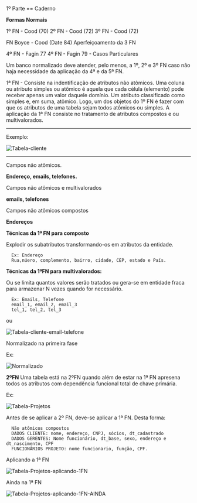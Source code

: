 1º Parte == Caderno

**Formas Normais**

1º FN - Cood (70)
2º FN - Cood (72)
3º FN - Cood (72)

FN Boyce - Cood (Date 84)
Aperfeiçoamento da 3 FN

4º FN - Fagin 77
4º FN - Fagin 79 - Casos Particulares

Um banco normalizado deve atender, pelo menos, a 1º, 2º e 3º FN caso não haja necessidade da aplicação da 4ª e da 5ª FN.

1ª FN - Consiste na indentificação de atributos não atômicos. Uma coluna ou atributo simples ou atômico é aquela que cada célula (elemento) pode receber apenas um valor daquele domínio.
Um atributo classificado como simples e, em suma, atômico.
Logo, um dos objetos do 1º FN é fazer com que os atributos de uma tabela sejam todos atômicos ou simples.
A aplicação da 1ª FN consiste no tratamento de atributos compostos e ou multivalorados.

---

Exemplo:

![Tabela-cliente](figuras/TabelaCliente.png "Tabela Cliente")

---

Campos não atômicos.

**Endereço, emails, telefones.**

Campos não atômicos e multivalorados

**emails, telefones**

Campos não atômicos compostos

**Endereços**

**Técnicas da 1ª FN para composto**

Explodir os subatributos transformando-os em atributos da entidade.

      Ex: Endereço
      Rua,núero, complemento, bairro, cidade, CEP, estado e País.

**Técnicas da 1ªFN para multivalorados:**

Ou se limita quantos valores serão tratados ou gera-se em entidade fraca para armazenar N vezes quando for necessário.

      Ex: Emails, Telefone
      email_1, email_2, email_3
      tel_1, tel_2, tel_3

ou

![Tabela-cliente-email-telefone](figuras/ClienteEmailETelefoneTabelas.png "Tabela Cliente Email - Telefone")

Normalizado na primeira fase

Ex:

![Normalizado](figuras/Normalizado1FN.png "Normalizado 1 FN")

**2ºFN**
Uma tabela está na 2ºFN quando além de estar na 1ª FN apresena todos os atributos com dependência funcional total de chave primária.

Ex:

![Tabela-Projetos](figuras/TabelaProjetos.png "Tabela Projetos")

Antes de se aplicar a 2º FN, deve-se aplicar a 1ª FN. Desta forma:

      Não atômicos compostos
      DADOS CLIENTE: nome, endereço, CNPJ, sócios, dt_cadastrado
      DADOS GERENTES: Nome funcionário, dt_base, sexo, endereço e dt_nascimento, CPF
      FUNCIONÁRIOS PROJETO: nome funcionario, função, CPF.

Aplicando a 1ª FN

![Tabela-Projetos-aplicando-1FN](figuras/TabelaProjetos1FN.png "Tabela Projetos-1FN")

Ainda na 1ª FN

![Tabela-Projetos-aplicando-1FN-AINDA](figuras/AINDANAPRIMEIRAFASE.png "Tabela Projetos-1FN-AINDA")
